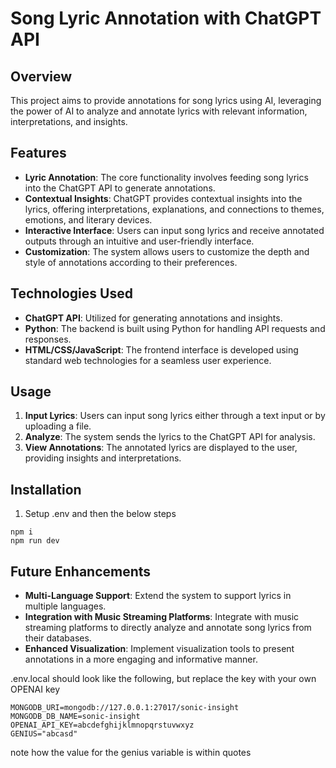 # Song Lyric Annotation with ChatGPT API
## Overview
This project aims to provide annotations for song lyrics using AI, leveraging the power of AI to analyze and annotate lyrics with relevant information, interpretations, and insights.
## Features
- **Lyric Annotation**: The core functionality involves feeding song lyrics into the ChatGPT API to generate annotations.
- **Contextual Insights**: ChatGPT provides contextual insights into the lyrics, offering interpretations, explanations, and connections to themes, emotions, and literary devices.
- **Interactive Interface**: Users can input song lyrics and receive annotated outputs through an intuitive and user-friendly interface.
- **Customization**: The system allows users to customize the depth and style of annotations according to their preferences.
## Technologies Used
- **ChatGPT API**: Utilized for generating annotations and insights.
- **Python**: The backend is built using Python for handling API requests and responses.
- **HTML/CSS/JavaScript**: The frontend interface is developed using standard web technologies for a seamless user experience.
## Usage
1. **Input Lyrics**: Users can input song lyrics either through a text input or by uploading a file.
2. **Analyze**: The system sends the lyrics to the ChatGPT API for analysis.
3. **View Annotations**: The annotated lyrics are displayed to the user, providing insights and interpretations.
## Installation
1. Setup .env and then the below steps
```
npm i
npm run dev
```
## Future Enhancements
- **Multi-Language Support**: Extend the system to support lyrics in multiple languages.
- **Integration with Music Streaming Platforms**: Integrate with music streaming platforms to directly analyze and annotate song lyrics from their databases.
- **Enhanced Visualization**: Implement visualization tools to present annotations in a more engaging and informative manner.

.env.local should look like the following, but replace the key with your own OPENAI key
```
MONGODB_URI=mongodb://127.0.0.1:27017/sonic-insight
MONGODB_DB_NAME=sonic-insight
OPENAI_API_KEY=abcdefghijklmnopqrstuvwxyz
GENIUS="abcasd"
```
note how the value for the genius variable is within quotes
